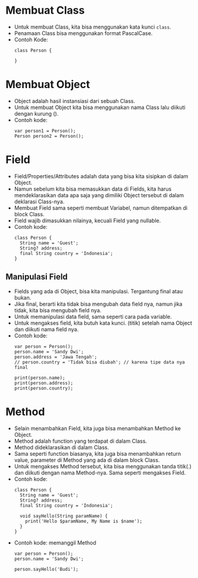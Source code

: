# Membuat Class
* Untuk membuat Class, kita bisa menggunakan kata kunci ``` class ```.
* Penamaan Class bisa menggunakan format PascalCase.
* Contoh Kode:
  ```
  class Person { 

  }
  ```

# Membuat Object
* Object adalah hasil instansiasi dari sebuah Class.
* Untuk membuat Object kita bisa menggunakan nama Class lalu diikuti dengan kurung ().
* Contoh kode: 
  ```
  var person1 = Person();
  Person person2 = Person();
  ```

# Field
* Field/Properties/Attributes adalah data yang bisa kita sisipkan di dalam Object.
* Namun sebelum kita bisa memasukkan data di Fields, kita harus mendeklarasikan data apa saja yang dimiliki Object tersebut di dalam deklarasi Class-nya.
* Membuat Field sama seperti membuat Variabel, namun ditempatkan di block Class.
* Field wajib dimasukkan nilainya, kecuali Field yang nullable.
* Contoh kode:
  ```
  class Person {
    String name = 'Guest';
    String? address;
    final String country = 'Indonesia';
  }
  ```

## Manipulasi Field
* Fields yang ada di Object, bisa kita manipulasi. Tergantung final atau bukan.
* Jika final, berarti kita tidak bisa mengubah data field nya, namun jika tidak, kita bisa mengubah field nya.
* Untuk memanipulasi data field, sama seperti cara pada variable.
* Untuk mengakses field, kita butuh kata kunci. (titik) setelah nama Object dan diikuti nama field nya.
* Contoh kode:
  ```
  var person = Person();
  person.name = 'Sandy Dwi';
  person.address = 'Jawa Tengah';
  // person.country = 'Tidak bisa diubah'; // karena tipe data nya final

  print(person.name);
  print(person.address);
  print(person.country);
  ```

# Method
* Selain menambahkan Field, kita juga bisa menambahkan Method ke Object.
* Method adalah function yang terdapat di dalam Class.
* Method dideklarasikan di dalam Class.
* Sama seperti function biasanya, kita juga bisa menambahkan return value, parameter di Method yang ada di dalam block Class.
* Untuk mengakses Method tersebut, kita bisa menggunakan tanda titik(.) dan diikuti dengan nama Method-nya. Sama seperti mengakses Field.
* Contoh kode:
  ```
  class Person {
    String name = 'Guest';
    String? address;
    final String country = 'Indonesia';

    void sayHello(String paramName) {
      print('Hello $paramName, My Name is $name');
    }
  }
  ```
* Contoh kode: memanggil Method
  ```
  var person = Person();
  person.name = 'Sandy Dwi';

  person.sayHello('Budi');
  ```

